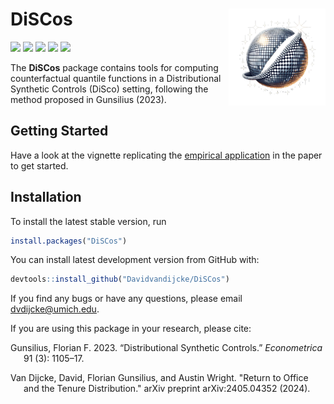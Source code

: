 
<!-- README.md is generated from README.Rmd. Please edit that file -->

# DiSCos <img src="man/figures/logo.png" align="right" alt="" width="155" />

[![](https://cranlogs.r-pkg.org/badges/grand-total/DiSCos?color=blue)](https://cran.r-project.org/package=DiSCos)
[![](https://cranlogs.r-pkg.org/badges/last-month/DiSCos?color=blue)](https://cran.r-project.org/package=DiSCos)
[![](https://www.r-pkg.org/badges/version/DiSCos?color=blue)](https://cran.r-project.org/package=DiSCos)
[![](https://img.shields.io/badge/devel%20version-0.0.0.9000-blue.svg)](https://github.com/Davidvandijcke/DiSCos)
[![](https://img.shields.io/github/last-commit/Davidvandijcke/DiSCos.svg)](https://github.com/Davidvandijcke/DiSCos/commits/main)

<!-- README.mdƒ is generated from README.Rmd. Please edit that file -->

The **DiSCos** package contains tools for computing counterfactual
quantile functions in a Distributional Synthetic Controls (DiSco)
setting, following the method proposed in Gunsilius (2023).


## Getting Started

Have a look at the vignette replicating the [empirical
application](https://www.davidvandijcke.com/DiSCos/articles/Dube2019.html)
in the paper to get started.

## Installation

To install the latest stable version, run
```r
install.packages("DiSCos")
```

You can install latest development version from GitHub with:

``` r
devtools::install_github("Davidvandijcke/DiSCos")
```

If you find any bugs or have any questions, please email dvdijcke@umich.edu.

<div id="refs" class="references csl-bib-body hanging-indent">

<div id="ref-gunsilius2023distributional" class="csl-entry">

If you are using this package in your research, please cite: 

Gunsilius, Florian F. 2023. “Distributional Synthetic Controls.”
*Econometrica* 91 (3): 1105–17.

Van Dijcke, David, Florian Gunsilius, and Austin Wright. "Return to Office and the Tenure Distribution." arXiv preprint arXiv:2405.04352 (2024).

</div>

</div>
